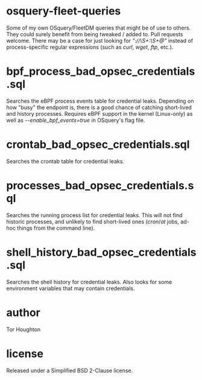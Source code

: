 # osquery-fleet-queries
Some of my own OSquery/FleetDM queries that might be of use to others. They could surely benefit from being tweaked / added to. Pull requests welcome. There may be a case for just looking for _":\/\/\S+:\S+@"_ instead of process-specific regular expressions (such as _curl_, _wget_, _ftp_, etc.).
# bpf_process_bad_opsec_credentials.sql
Searches the eBPF process events table for credential leaks. Depending on how "busy" the endpoint is, there is a good chance of catching short-lived and history processes. Requires eBPF support in the kernel (Linux-only) as well as _--enable_bpf_events=true_ in OSquery's flag file.
# crontab_bad_opsec_credentials.sql
Searches the crontab table for credential leaks. 
# processes_bad_opsec_credentials.sql
Searches the running process list for credential leaks. This will not find historic processes, and unlikely to find short-lived ones (_cron_/_at_ jobs, ad-hoc things from the command line).
# shell_history_bad_opsec_credentials.sql
Searches the shell history for credential leaks. Also looks for some environment variables that may contain credentials.
# author
Tor Houghton
# license
Released under a Simplified BSD 2-Clause license.
